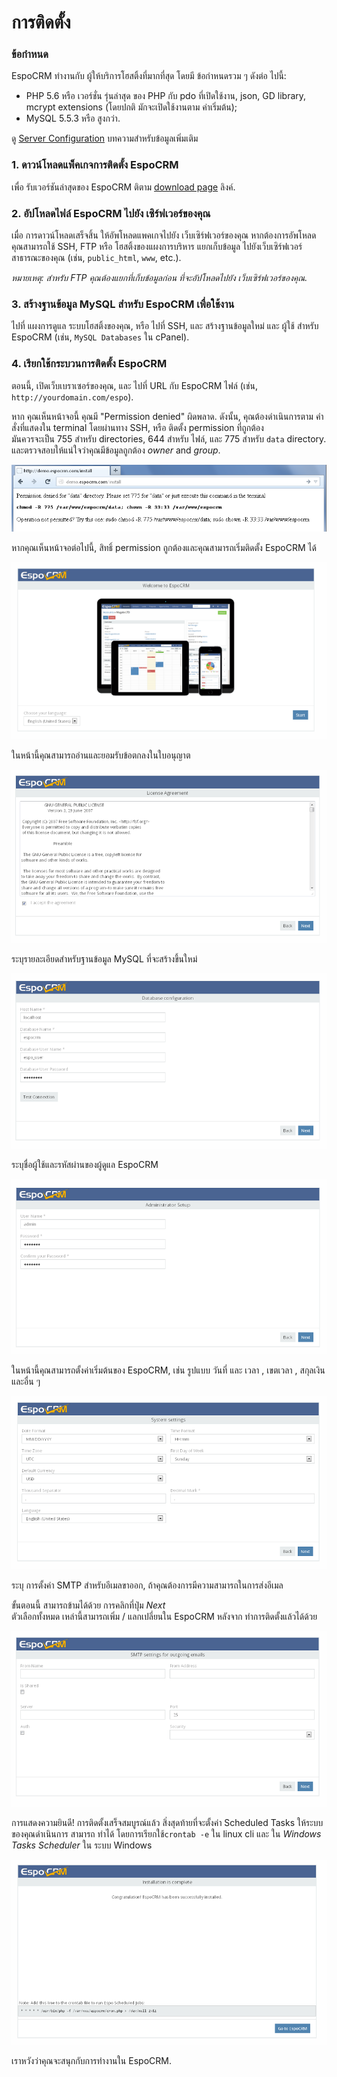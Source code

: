 # การติดตั้ง

### ข้อกำหนด
EspoCRM ทำงานกับ ผู้ให้บริการโฮสติ้งที่มากที่สุด โดยมี ข้อกำหนดรวม ๆ ดังต่อ ไปนี้:

* PHP 5.6 หรือ เวอร์ชั่น รุ่นล่าสุด ของ PHP กับ pdo ที่เปิดใช้งาน, json, GD library, mcrypt extensions (โดยปกติ มักจะเปิดใช้งานตาม ค่าเริ่มต้น);
* MySQL 5.5.3 หรือ สูงกว่า.

ดู [Server Configuration](server-configuration.md) บทความสำหรับข้อมูลเพิ่มเติม

### 1. ดาวน์โหลดแพ็คเกจการติดตั้ง EspoCRM
เพื่อ รับเวอร์ชันล่าสุดของ EspoCRM ติตาม [download page](http://www.espocrm.com/download/) ลิงค์.

### 2. อัปโหลดไฟล์ EspoCRM ไปยัง เซิร์ฟเวอร์ของคุณ

เมื่อ การดาวน์โหลดเสร็จสิ้น ให้อัพโหลดแพคเกจไปยัง เว็บเซิร์ฟเวอร์ของคุณ 
หากต้องการอัพโหลด คุณสามารถใช้ SSH, FTP หรือ โฮสติ้งของแผงการบริหาร
แยกเก็บข้อมูล ไปยังเว็บเซิร์ฟเวอร์ สาธารณะของคุณ (เช่น, `public_html`, `www`, etc.).

_หมายเหตุ: สำหรับ FTP คุณต้องแยกที่เก็บข้อมูลก่อน ที่จะอัปโหลดไปยัง เว็บเซิร์ฟเวอร์ของคุณ._

### 3. สร้างฐานข้อมูล MySQL สำหรับ EspoCRM เพื่อใช้งาน

ไปที่ แผงการดูแล ระบบโฮสติ้งของคุณ, หรือ ไปที่ SSH, และ สร้างฐานข้อมูลใหม่ และ ผู้ใช้ สำหรับ EspoCRM (เช่น, `MySQL Databases` ใน cPanel).

### 4. เรียกใช้กระบวนการติดตั้ง EspoCRM

ตอนนี้, เปิดเว็บเบราเซอร์ของคุณ, และ ไปที่ URL กับ EspoCRM ไฟล์ (เช่น, `http://yourdomain.com/espo`).

หาก คุณเห็นหน้าจอนี้ คุณมี "Permission denied" ผิดพลาด. 
ดังนั้น, คุณต้องดำเนินการตาม คำสั่งที่แสดงใน terminal โดยผ่านทาง SSH, หรือ ติดตั้ง permission ที่ถูกต้อง  
มันควรจะเป็น 755 สำหรับ directories, 644 สำหรับ ไฟล์, และ 775 สำหรับ `data` directory. 
และตรวจสอบให้แน่ใจว่าคุณมีข้อมูลถูกต้อง _owner_ and _group_.

![1](https://raw.githubusercontent.com/espocrm/documentation/master/docs/_static/images/administration/installation/1.png)

หากคุณเห็นหน้าจอต่อไปนี้, สิทธิ์ permission ถูกต้องและคุณสามารถเริ่มติดตั้ง EspoCRM ได้

![2](https://raw.githubusercontent.com/espocrm/documentation/master/docs/_static/images/administration/installation/2.png)

ในหน้านี้คุณสามารถอ่านและยอมรับข้อตกลงในใบอนุญาต

![3](https://raw.githubusercontent.com/espocrm/documentation/master/docs/_static/images/administration/installation/3.png)

ระบุรายละเอียดสำหรับฐานข้อมูล MySQL ที่จะสร้างขึ้นใหม่

![4](https://raw.githubusercontent.com/espocrm/documentation/master/docs/_static/images/administration/installation/4.png)

ระบุชื่อผู้ใช้และรหัสผ่านของผู้ดูแล EspoCRM

![5](https://raw.githubusercontent.com/espocrm/documentation/master/docs/_static/images/administration/installation/5.png)

ในหน้านี้คุณสามารถตั้งค่าเริ่มต้นของ EspoCRM, เช่น รูปแบบ วันที่ และ เวลา , เขตเวลา , สกุลเงิน และอื่น ๆ 

![6](https://raw.githubusercontent.com/espocrm/documentation/master/docs/_static/images/administration/installation/6.png)

ระบุ การตั้งค่า SMTP สำหรับอีเมลขาออก, ถ้าคุณต้องการมีความสามารถในการส่งอีเมล

ขั้นตอนนี้ สามารถข้ามได้ด้วย การคลิกที่ปุ่ม _Next_  
ตัวเลือกทั้งหมด เหล่านี้สามารถเพิ่ม / แลกเปลี่ยนใน EspoCRM หลังจาก ทำการติดตั้งแล้วได้ด้วย

![7](https://raw.githubusercontent.com/espocrm/documentation/master/docs/_static/images/administration/installation/7.png)

การแสดงความยินดี! การติดตั้งเสร็จสมบูรณ์แล้ว
สิ่งสุดท้ายที่จะตั้งค่า Scheduled Tasks ให้ระบบ ของคุณดำเนินการ สามารถ ทำได้ โดยการเรียกใช้`crontab -e` ใน linux cli และ ใน _Windows Tasks Scheduler_ ใน ระบบ Windows 

![8](https://raw.githubusercontent.com/espocrm/documentation/master/docs/_static/images/administration/installation/8.png)

เราหวังว่าคุณจะสนุกกับการทำงานใน EspoCRM.








